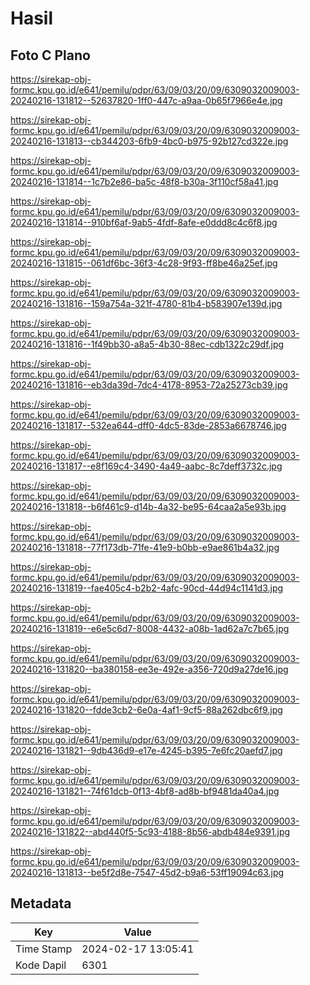 # Hasil

## Foto C Plano

https://sirekap-obj-formc.kpu.go.id/e641/pemilu/pdpr/63/09/03/20/09/6309032009003-20240216-131812--52637820-1ff0-447c-a9aa-0b65f7966e4e.jpg

https://sirekap-obj-formc.kpu.go.id/e641/pemilu/pdpr/63/09/03/20/09/6309032009003-20240216-131813--cb344203-6fb9-4bc0-b975-92b127cd322e.jpg

https://sirekap-obj-formc.kpu.go.id/e641/pemilu/pdpr/63/09/03/20/09/6309032009003-20240216-131814--1c7b2e86-ba5c-48f8-b30a-3f110cf58a41.jpg

https://sirekap-obj-formc.kpu.go.id/e641/pemilu/pdpr/63/09/03/20/09/6309032009003-20240216-131814--910bf6af-9ab5-4fdf-8afe-e0ddd8c4c6f8.jpg

https://sirekap-obj-formc.kpu.go.id/e641/pemilu/pdpr/63/09/03/20/09/6309032009003-20240216-131815--061df6bc-36f3-4c28-9f93-ff8be46a25ef.jpg

https://sirekap-obj-formc.kpu.go.id/e641/pemilu/pdpr/63/09/03/20/09/6309032009003-20240216-131816--159a754a-321f-4780-81b4-b583907e139d.jpg

https://sirekap-obj-formc.kpu.go.id/e641/pemilu/pdpr/63/09/03/20/09/6309032009003-20240216-131816--1f49bb30-a8a5-4b30-88ec-cdb1322c29df.jpg

https://sirekap-obj-formc.kpu.go.id/e641/pemilu/pdpr/63/09/03/20/09/6309032009003-20240216-131816--eb3da39d-7dc4-4178-8953-72a25273cb39.jpg

https://sirekap-obj-formc.kpu.go.id/e641/pemilu/pdpr/63/09/03/20/09/6309032009003-20240216-131817--532ea644-dff0-4dc5-83de-2853a6678746.jpg

https://sirekap-obj-formc.kpu.go.id/e641/pemilu/pdpr/63/09/03/20/09/6309032009003-20240216-131817--e8f169c4-3490-4a49-aabc-8c7deff3732c.jpg

https://sirekap-obj-formc.kpu.go.id/e641/pemilu/pdpr/63/09/03/20/09/6309032009003-20240216-131818--b6f461c9-d14b-4a32-be95-64caa2a5e93b.jpg

https://sirekap-obj-formc.kpu.go.id/e641/pemilu/pdpr/63/09/03/20/09/6309032009003-20240216-131818--77f173db-71fe-41e9-b0bb-e9ae861b4a32.jpg

https://sirekap-obj-formc.kpu.go.id/e641/pemilu/pdpr/63/09/03/20/09/6309032009003-20240216-131819--fae405c4-b2b2-4afc-90cd-44d94c1141d3.jpg

https://sirekap-obj-formc.kpu.go.id/e641/pemilu/pdpr/63/09/03/20/09/6309032009003-20240216-131819--e6e5c6d7-8008-4432-a08b-1ad62a7c7b65.jpg

https://sirekap-obj-formc.kpu.go.id/e641/pemilu/pdpr/63/09/03/20/09/6309032009003-20240216-131820--ba380158-ee3e-492e-a356-720d9a27de16.jpg

https://sirekap-obj-formc.kpu.go.id/e641/pemilu/pdpr/63/09/03/20/09/6309032009003-20240216-131820--fdde3cb2-6e0a-4af1-9cf5-88a262dbc6f9.jpg

https://sirekap-obj-formc.kpu.go.id/e641/pemilu/pdpr/63/09/03/20/09/6309032009003-20240216-131821--9db436d9-e17e-4245-b395-7e6fc20aefd7.jpg

https://sirekap-obj-formc.kpu.go.id/e641/pemilu/pdpr/63/09/03/20/09/6309032009003-20240216-131821--74f61dcb-0f13-4bf8-ad8b-bf9481da40a4.jpg

https://sirekap-obj-formc.kpu.go.id/e641/pemilu/pdpr/63/09/03/20/09/6309032009003-20240216-131822--abd440f5-5c93-4188-8b56-abdb484e9391.jpg

https://sirekap-obj-formc.kpu.go.id/e641/pemilu/pdpr/63/09/03/20/09/6309032009003-20240216-131813--be5f2d8e-7547-45d2-b9a6-53ff19094c63.jpg


## Metadata

| Key        | Value               |
| ---------- | ------------------- |
| Time Stamp | 2024-02-17 13:05:41 |
| Kode Dapil | 6301                |



